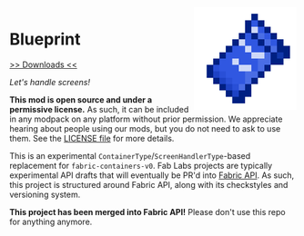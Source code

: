 <img src="icon.png" align="right" width="180px"/>

# Blueprint


[>> Downloads <<](https://github.com/FabLabsMC/ScreenHandlers/releases)

*Let's handle screens!*

**This mod is open source and under a permissive license.** As such, it can be included in any modpack on any platform without prior permission. We appreciate hearing about people using our mods, but you do not need to ask to use them. See the [LICENSE file](LICENSE) for more details.

This is an experimental `ContainerType`/`ScreenHandlerType`-based replacement for `fabric-containers-v0`. Fab Labs projects are typically experimental API drafts that will eventually be PR'd into [Fabric API](https://github.com/fabricmc/fabric). As such, this project is structured around Fabric API, along with its checkstyles and versioning system.

**This project has been merged into Fabric API!** Please don't use this repo for anything anymore.
